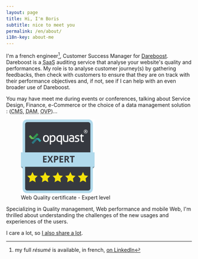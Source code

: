 ```yaml
---
layout: page
title: Hi, I'm Boris
subtitle: nice to meet you
permalink: /en/about/
i18n-key: about-me
---
```


I'm a french engineer[^1], Customer Success Manager for
[Dareboost](https://www.dareboost.com/en/ 'Website speed test, Website quality analysis - Dareboost').
Dareboost is a <abbr title="Software as a Service">SaaS</abbr> auditing service
that analyse your website's quality and performances. My role is to analyse
customer journey(s) by gathering feedbacks, then check with customers to ensure
that they are on track with their performance objectives and, if not, see if I
can help with an even broader use of Dareboost.

You may have meet me during events or conferences, talking about Service Design,
Finance, e-Commerce or the choice of a data management solution :
(<abbr lang="en" title="Content Management System">CMS</abbr>,
<abbr lang="en" title="Digital Asset Management">DAM</abbr>,
<abbr lang="en" title="Online Video Platform">OVP</abbr>)…

<figure>
  <a href="https://certified.opquast.com/certificate/V085B7/"><img role="img" src="/assets/images/shared/issuer_v085b7.svg" width="200" height="200" alt="An OpQuast certificate composed of 5 stars. &quote;Expert&quote; is written on top of it"></a>
  <figcaption>Web Quality certificate - Expert level</figcaption>
</figure>

Specializing in Quality management, Web performance and mobile Web, I'm thrilled
about understanding the challenges of the new usages and experiences of the
users.

I care a lot, so [I also share a lot](/en/sharing/).

[^1]: my full <em lang="en">résumé</em> is available, in french, [on LinkedIn](https://www.linkedin.com/in/borisschapira/?locale=en_US 'CV de Boris SCHAPIRA sur LinkedIn')
